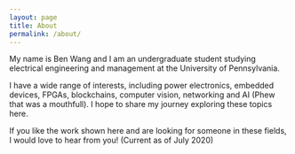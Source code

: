 ```yaml
---
layout: page
title: About
permalink: /about/
---
```


My name is Ben Wang and I am an undergraduate student studying electrical engineering and management at the University of Pennsylvania.


I have a wide range of interests, including power electronics, embedded devices, FPGAs, blockchains, computer vision, networking and AI (Phew that was a mouthfull). I hope to share my journey exploring these topics here.


If you like the work shown here and are looking for someone in these fields, I would love to hear from you! (Current as of July 2020)
